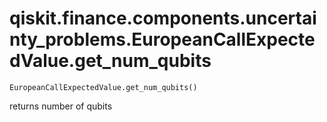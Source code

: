 # qiskit.finance.components.uncertainty\_problems.EuropeanCallExpectedValue.get\_num\_qubits

`EuropeanCallExpectedValue.get_num_qubits()`

returns number of qubits
